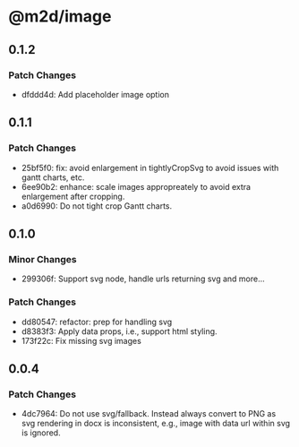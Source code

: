 # @m2d/image

## 0.1.2

### Patch Changes

- dfddd4d: Add placeholder image option

## 0.1.1

### Patch Changes

- 25bf5f0: fix: avoid enlargement in tightlyCropSvg to avoid issues with gantt charts, etc.
- 6ee90b2: enhance: scale images appropreately to avoid extra enlargement after cropping.
- a0d6990: Do not tight crop Gantt charts.

## 0.1.0

### Minor Changes

- 299306f: Support svg node, handle urls returning svg and more...

### Patch Changes

- dd80547: refactor: prep for handling svg
- d8383f3: Apply data props, i.e., support html styling.
- 173f22c: Fix missing svg images

## 0.0.4

### Patch Changes

- 4dc7964: Do not use svg/fallback. Instead always convert to PNG as svg rendering in docx is inconsistent, e.g., image with data url within svg is ignored.
